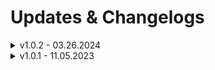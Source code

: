 # Updates & Changelogs

<details>

<summary>v1.0.2 - 03.26.2024</summary>

NEW > Removal of the db.sql file in order to automate the creation of the data storage system via database.\
FIX    > Fixed various bugs when loading questions from configuration files.\
MAJ  > Optimization of response time of main functions of the script

</details>

<details>

<summary>v1.0.1 - 11.05.2023</summary>

MAJ > Optimization of response time of main functions of the script

</details>
